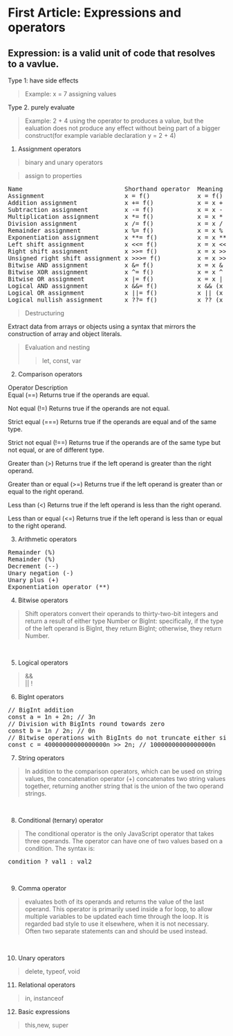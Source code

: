 # First Article: Expressions and operators

## Expression: is a valid unit of code that resolves to a vavlue.

Type 1: have side effects
> Example: x = 7 assigning values

Type 2. purely evaluate
> Example: 2 + 4 using the operator to produces a value, but the ealuation does not produce any effect without being part of a bigger construct(for example variable declaration y = 2 + 4)

1. Assignment operators

> binary and unary operators

> assign to properties

<pre>
Name	                        Shorthand operator	Meaning
Assignment	                    x = f()	            x = f()
Addition assignment	            x += f()	        x = x + f()
Subtraction assignment	        x -= f()	        x = x - f()
Multiplication assignment	    x *= f()	        x = x * f()
Division assignment	            x /= f()	        x = x / f()
Remainder assignment	        x %= f()	        x = x % f()
Exponentiation assignment	    x **= f()	        x = x ** f()
Left shift assignment	        x <<= f()	        x = x << f()
Right shift assignment	        x >>= f()	        x = x >> f()
Unsigned right shift assignment	x >>>= f()	        x = x >>> f()
Bitwise AND assignment	        x &= f()	        x = x & f()
Bitwise XOR assignment	        x ^= f()	        x = x ^ f()
Bitwise OR assignment	        x |= f()	        x = x | f()
Logical AND assignment	        x &&= f()	        x && (x = f())
Logical OR assignment	        x ||= f()	        x || (x = f())
Logical nullish assignment	    x ??= f()	        x ?? (x = f())
</pre>

> Destructuring

Extract data from arrays or objects using a syntax that mirrors the construction of array and object literals.

> Evaluation and nesting
>> let, const, var

2. Comparison operators

Operator	                            Description	                                              
Equal (==)	                                Returns true if the operands are equal.	                   

Not equal (!=)	                            Returns true if the operands are not equal.	                

Strict equal (===)	                        Returns true if the operands are equal and of the same type. 

Strict not equal (!==)	                    Returns true if the operands are of the same type but not equal, or are of different type.	

Greater than (>)	                        Returns true if the left operand is greater than the right operand.

Greater than or equal (>=)	                Returns true if the left operand is greater than or equal to the right operand.

Less than (<)	                            Returns true if the left operand is less than the right operand.	

Less than or equal (<=)	                    Returns true if the left operand is less than or equal to the right operand.

3. Arithmetic operators

<pre>
Remainder (%)
Remainder (%)
Decrement (--)
Unary negation (-)
Unary plus (+)
Exponentiation operator (**)
</pre>

4. Bitwise operators

>Shift operators convert their operands to thirty-two-bit integers and return a result of either type Number or BigInt: specifically, if the type of the left operand is BigInt, they return BigInt; otherwise, they return Number.
<br>

5. Logical operators

>&&  
 ||
 !

6. BigInt operators

<pre>
// BigInt addition
const a = 1n + 2n; // 3n
// Division with BigInts round towards zero
const b = 1n / 2n; // 0n
// Bitwise operations with BigInts do not truncate either side
const c = 40000000000000000n >> 2n; // 10000000000000000n
</pre>

7. String operators

> In addition to the comparison operators, which can be used on string values, the concatenation operator (+) concatenates two string values together, returning another string that is the union of the two operand strings.
<br>

8. Conditional (ternary) operator

> The conditional operator is the only JavaScript operator that takes three operands. The operator can have one of two values based on a condition. The syntax is:

<pre>condition ? val1 : val2</pre>

<br>

9. Comma operator
> evaluates both of its operands and returns the value of the last operand. This operator is primarily used inside a for loop, to allow multiple variables to be updated each time through the loop. It is regarded bad style to use it elsewhere, when it is not necessary. Often two separate statements can and should be used instead.
<br>

10. Unary operators

>delete, typeof, void

11. Relational operators

>in, instanceof

12. Basic expressions

> this,new, super